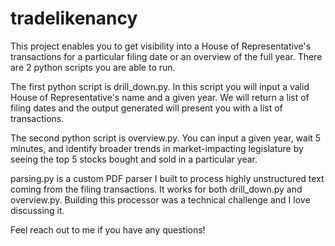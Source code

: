 # tradelikenancy

This project enables you to get visibility into a House of Representative's transactions for a particular filing date or an overview of the full year. There are 2 python scripts you are able to run. 

The first python script is drill_down.py. In this script you will input a valid House of Representative's name and a given year. We will return a list of filing dates and the output generated will present you with a list of transactions. 

The second python script is overview.py. You can input a given year, wait 5 minutes, and identify broader trends in market-impacting legislature by seeing the top 5 stocks bought and sold in a particular year.

parsing.py is a custom PDF parser I built to process highly unstructured text coming from the filing transactions. It works for both drill_down.py and overview.py. Building this processor was a technical challenge and I love discussing it. 

Feel reach out to me if you have any questions!